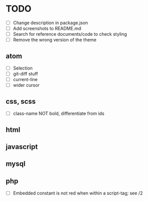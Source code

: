 # TODO

- [ ] Change description in package.json
- [ ] Add screenshots to README.md
- [ ] Search for reference documents/code to check styling
- [ ] Remove the wrong version of the theme

## atom

- [ ] Selection
- [ ] git-diff stuff
- [ ] current-line
- [ ] wider cursor

## css, scss

- [ ] class-name NOT bold, differentiate from ids

## html

## javascript

## mysql

## php

- [ ] Embedded constant is not red when within a script-tag; see /2
